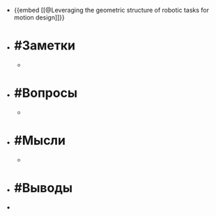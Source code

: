 - {{embed [[@Leveraging the geometric structure of robotic tasks for motion design]]}}
- # #Заметки
	-
- # #Вопросы
	-
- # #Мысли
	-
- # #Выводы
-